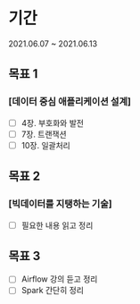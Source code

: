 # 기간
2021.06.07 ~ 2021.06.13

## 목표 1
### [데이터 중심 애플리케이션 설계]
- [ ] 4장. 부호화와 발전
- [ ] 7장. 트랜잭션
- [ ] 10장. 일괄처리

## 목표 2
### [빅데이터를 지탱하는 기술]
- [ ] 필요한 내용 읽고 정리

## 목표 3
- [ ] Airflow 강의 듣고 정리
- [ ] Spark 간단히 정리

